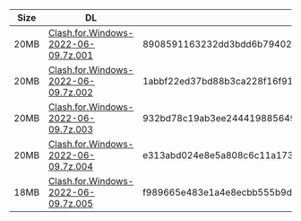 |    Size   |     DL  | sha512sum |
|  ---  |  ---  |  ---  |
| 20MB | [Clash.for.Windows-2022-06-09.7z.001](https://cdn.jsdelivr.net/gh/appleians/cfw_m1@main/Clash.for.Windows-2022-06-09.7z.001) | 8908591163232dd3bdd6b79402ebf9770e73f20122058e9ce95974af64fdccfba9285559b545e3f2b1110499aa8950ac222b0ff5c972275e98b0b47438ad9631 |
| 20MB | [Clash.for.Windows-2022-06-09.7z.002](https://cdn.jsdelivr.net/gh/appleians/cfw_m1@main/Clash.for.Windows-2022-06-09.7z.002) | 1abbf22ed37bd88b3ca228f16f9115e2c004cc2eee2ee7eec8210442c4fbd81cb75483be3c56d2aba619fa09c15cbb9dbfbc22193abcc7d0c7f2c5be335ea476 |
| 20MB | [Clash.for.Windows-2022-06-09.7z.003](https://cdn.jsdelivr.net/gh/appleians/cfw_m1@main/Clash.for.Windows-2022-06-09.7z.003) | 932bd78c19ab3ee2444198856494e503bb4d4a3e26988f85e765989a9809ea3337b8e5e3512dd73f9f1e64d02e9f5e0f489388e022dc1e59baf8d29ec870c0fc |
| 20MB | [Clash.for.Windows-2022-06-09.7z.004](https://cdn.jsdelivr.net/gh/appleians/cfw_m1@main/Clash.for.Windows-2022-06-09.7z.004) | e313abd024e8e5a808c6c11a1737c73cb7bab028e6b7be6d282332f2cb466fb3af5756f5ddf69deab0904fdb5a1d98478aed40c5e0f8075e76edb087efc5dd21 |
| 18MB | [Clash.for.Windows-2022-06-09.7z.005](https://cdn.jsdelivr.net/gh/appleians/cfw_m1@main/Clash.for.Windows-2022-06-09.7z.005) | f989665e483e1a4e8ecbb555b9dc1b486891f79e5e56e93132393561aabd9888b2b5aee366cef31c31f1eac3715c6cc16e51f56cafc17180cce83e75aec7aaac |
